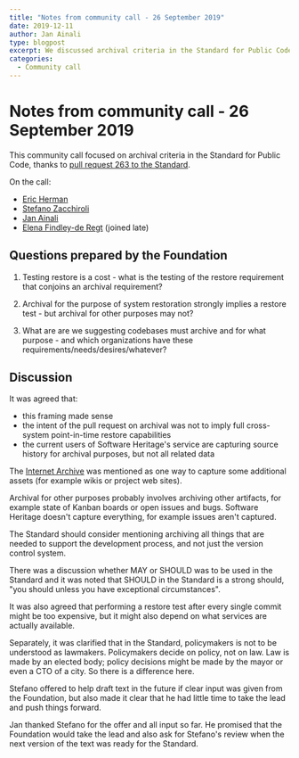 ```yaml
---
title: "Notes from community call - 26 September 2019"
date: 2019-12-11
author: Jan Ainali
type: blogpost
excerpt: We discussed archival criteria in the Standard for Public Code.
categories:
  - Community call
---
```


# Notes from community call - 26 September 2019

This community call focused on archival criteria in the Standard for Public Code, thanks to [pull request 263 to the Standard](https://github.com/publiccodenet/standard/pull/263).

On the call:

* [Eric Herman](https://github.com/ericherman)
* [Stefano Zacchiroli](https://github.com/zacchiro)
* [Jan Ainali](https://github.com/Ainali)
* [Elena Findley-de Regt](https://github.com/ElenaFdR) (joined late)

## Questions prepared by the Foundation

1. Testing restore is a cost - what is the testing of the restore requirement that conjoins an archival requirement?

2. Archival for the purpose of system restoration strongly implies a restore test - but archival for other purposes may not?

3. What are are we suggesting codebases must archive and for what purpose - and which organizations have these requirements/needs/desires/whatever?

## Discussion

It was agreed that:

* this framing made sense
* the intent of the pull request on archival was not to imply full cross-system point-in-time restore capabilities
* the current users of Software Heritage's service are capturing source history for archival purposes, but not all related data

The [Internet Archive](https://archive.org/) was mentioned as one way to capture some additional assets (for example wikis or project web sites).

Archival for other purposes probably involves archiving other artifacts, for example state of Kanban boards or open issues and bugs. Software Heritage doesn't capture everything, for example issues aren't captured.

The Standard should consider mentioning archiving all things that are needed to support the development process, and not just the version control system.

There was a discussion whether MAY or SHOULD was to be used in the Standard and it was noted that SHOULD in the Standard is a strong should, "you should unless you have exceptional circumstances".

It was also agreed that performing a restore test after every single commit might be too expensive, but it might also depend on what services are actually available.

Separately, it was clarified that in the Standard, policymakers is not to be understood as lawmakers. Policymakers decide on policy, not on law. Law is made by an elected body; policy decisions might be made by the mayor or even a CTO of a city. So there is a difference here.

Stefano offered to help draft text in the future if clear input was given from the Foundation, but also made it clear that he had little time to take the lead and push things forward.

Jan thanked Stefano for the offer and all input so far. He promised that the Foundation would take the lead and also ask for Stefano's review when the next version of the text was ready for the Standard.

